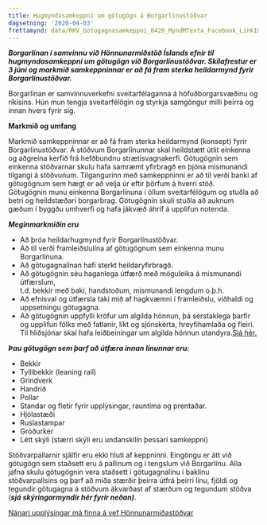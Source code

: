 ```yaml
---
title: Hugmyndasamkeppni um götugögn á Borgarlínustöðvar
dagsetning: '2020-04-03'
frettamynd: data/RKV_Gotugagnasamkeppni_0420_MyndMTexta_Facebook_LinkImage_1200x630px.png
---
```

***Borgarlínan í samvinnu við Hönnunarmiðstöð Íslands efnir til hugmyndasamkeppni um götugögn við Borgarlínustöðvar. Skilafrestur er 3 júní og markmið samkeppninnar er að fá fram sterka heildarmynd fyrir Borgarlínustöðvar.***

Borgarlínan er samvinnuverkefni sveitarfélaganna á höfuðborgarsvæðinu og ríkisins. Hún mun tengja sveitarfélögin og styrkja samgöngur milli þeirra og innan hvers fyrir sig.

**Markmið og umfang**

Markmið samkeppninnar er að fá fram sterka heildarmynd (konsept) fyrir Borgarlínustöðvar. Á stöðvum Borgarlínunnar skal heildstætt útlit einkenna og aðgreina kerfið frá hefðbundnu strætisvagnakerfi. Götugögnin sem einkenna stöðvarnar skulu hafa samræmt yfirbragð en þjóna mismunandi tilgangi á stöðvunum. Tilgangurinn með samkeppninni er að til verði banki af götugögnum sem hægt er að velja úr eftir þörfum á hverri stöð.\
Götugögnin munu einkenna Borgarlínuna í öllum sveitarfélögum og stuðla að betri og heildstæðari borgarbrag. Götugögnin skuli stuðla að auknum gæðum í byggðu umhverfi og hafa jákvæð áhrif á upplifun notenda.

***Meginmarkmiðin eru***

* Að þróa heildarhugmynd fyrir Borgarlínustöðvar.
* Að til verði framleiðslulína af götugögnum sem einkenna munu Borgarlínuna.
* Að götugagnalínan hafi sterkt heildaryfirbragð.
* Að götugögnin séu haganlega útfærð með möguleika á mismunandi útfærslum,\
  t.d. bekkir með baki, handstoðum, mismunandi lengdum o.þ.h.
* Að efnisval og útfærsla taki mið af hagkvæmni í framleiðslu, viðhaldi og uppsetningu götugagna.
* Að götugögnin uppfylli kröfur um algilda hönnun, þá sérstaklega þarfir og upplifun fólks með fatlanir, líkt og sjónskerta, hreyfihamlaða og fleiri. Til hliðsjónar skal hafa leiðbeiningar um algilda hönnun utandyra.[Sjá hér.](https://www.vegagerdin.is/vefur2.nsf/Files/honnun_f_alla_algid_honnun/$file/H%C3%B6nnun_fyrir_alla_Algild_h%C3%B6nnun_utandyra_Handb%C3%B3k%20%28ID%20103788%29.pdf)[](https://www.vegagerdin.is/vefur2.nsf/Files/honnun_f_alla_algid_honnun/$file/H%C3%B6nnun_fyrir_alla_Algild_h%C3%B6nnun_utandyra_Handb%C3%B3k%20%28ID%20103788%29.pdf)



***Þau götugögn sem þarf að útfæra innan línunnar eru:***

* Bekkir
* Tyllibekkir (leaning rail)
* Grindverk
* Handrið
* Pollar
* Standar og fletir fyrir upplýsingar, rauntíma og prentaðar.
* Hjólastæði
* Ruslastampar
* Gróðurker
* Létt skýli (stærri skýli eru undanskilin þessari samkeppni)

Stöðvarpallarnir sjálfir eru ekki hluti af keppninni. Eingöngu er átt við götugögn sem staðsett eru á pallinum og í tengslum við Borgarlínu. Alla jafna skulu götugögnin vera staðsett í götugagnalínu í baklínu stöðvarpallsins og þarf að miða stærðir þeirra útfrá þeirri línu, fjöldi og tegundir götugagna á stöðvum ákvarðast af stærðum og tegundum stöðva (***sjá skýringarmyndir hér fyrir neðan)***.[](http://www.honnunarmidstod.is/Frettir/Lesafrett/10341)

[Nánari upplýsingar má finna á vef Hönnunarmiðastöðvar ](http://www.honnunarmidstod.is/Frettir/Lesafrett/10341)
